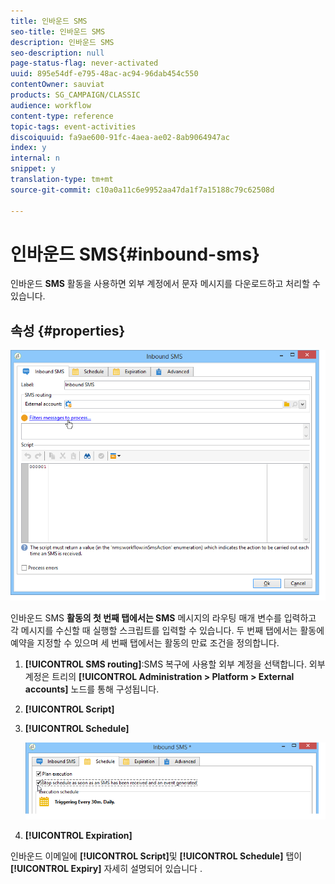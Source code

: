 ```yaml
---
title: 인바운드 SMS
seo-title: 인바운드 SMS
description: 인바운드 SMS
seo-description: null
page-status-flag: never-activated
uuid: 895e54df-e795-48ac-ac94-96dab454c550
contentOwner: sauviat
products: SG_CAMPAIGN/CLASSIC
audience: workflow
content-type: reference
topic-tags: event-activities
discoiquuid: fa9ae600-91fc-4aea-ae02-8ab9064947ac
index: y
internal: n
snippet: y
translation-type: tm+mt
source-git-commit: c10a0a11c6e9952aa47da1f7a15188c79c62508d

---
```



# 인바운드 SMS{#inbound-sms}

인바운드 **SMS** 활동을 사용하면 외부 계정에서 문자 메시지를 다운로드하고 처리할 수 있습니다.

## 속성 {#properties}

![](assets/sms_rec_edit.png)

인바운드 SMS **활동의 첫 번째 탭에서는 SMS** 메시지의 라우팅 매개 변수를 입력하고 각 메시지를 수신할 때 실행할 스크립트를 입력할 수 있습니다. 두 번째 탭에서는 활동에 예약을 지정할 수 있으며 세 번째 탭에서는 활동의 만료 조건을 정의합니다.

1. **[!UICONTROL SMS routing]**:SMS 복구에 사용할 외부 계정을 선택합니다. 외부 계정은 트리의 **[!UICONTROL Administration > Platform > External accounts]** 노드를 통해 구성됩니다.
1. **[!UICONTROL Script]**
1. **[!UICONTROL Schedule]**

   ![](assets/sms_rec_edit_2.png)

1. **[!UICONTROL Expiration]**

인바운드 이메일에 **[!UICONTROL Script]**&#x200B;및 **[!UICONTROL Schedule]** 탭이 **[!UICONTROL Expiry]** 자세히 설명되어 있습니다 [](../../workflow/using/inbound-emails.md).
